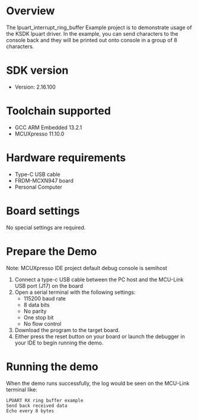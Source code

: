 Overview
========
The lpuart_interrupt_ring_buffer Example project is to demonstrate usage of the KSDK lpuart driver.
In the example, you can send characters to the console back and they will be printed out onto console
 in a group of 8 characters.

SDK version
===========
- Version: 2.16.100

Toolchain supported
===================
- GCC ARM Embedded  13.2.1
- MCUXpresso  11.10.0

Hardware requirements
=====================
- Type-C USB cable
- FRDM-MCXN947 board
- Personal Computer

Board settings
==============
No special settings are required.

Prepare the Demo
================
Note: MCUXpresso IDE project default debug console is semihost
1. Connect a type-c USB cable between the PC host and the MCU-Link USB port (J17) on the board
2.  Open a serial terminal with the following settings:
    - 115200 baud rate
    - 8 data bits
    - No parity
    - One stop bit
    - No flow control
3. Download the program to the target board.
4. Either press the reset button on your board or launch the debugger in your IDE to begin running the demo.

Running the demo
================
When the demo runs successfully, the log would be seen on the MCU-Link terminal like:
~~~~~~~~~~~~~~~~~~~~~~~~~~~~~~~~
LPUART RX ring buffer example
Send back received data
Echo every 8 bytes
~~~~~~~~~~~~~~~~~~~~~~~~~~~~~~~~
